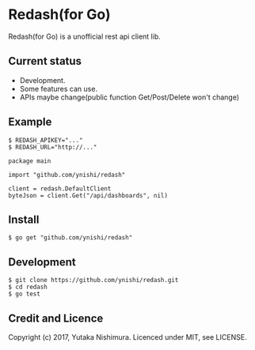 # Redash(for Go)

Redash(for Go) is a unofficial rest api client lib.

## Current status

* Development.
* Some features can use.
* APIs maybe change(public function Get/Post/Delete won't change)

## Example

```
$ REDASH_APIKEY="..."
$ REDASH_URL="http://..."

package main

import "github.com/ynishi/redash"

client = redash.DefaultClient
byteJson = client.Get("/api/dashboards", nil) 
```

## Install 

```
$ go get "github.com/ynishi/redash"
```

## Development

```
$ git clone https://github.com/ynishi/redash.git 
$ cd redash
$ go test
```

## Credit and Licence

Copyright (c) 2017, Yutaka Nishimura.
Licenced under MIT, see LICENSE.
